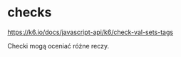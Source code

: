 # checks

https://k6.io/docs/javascript-api/k6/check-val-sets-tags

Checki mogą oceniać różne reczy.


